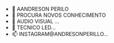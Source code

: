 - 👋 AANDRESON PERILO 
- 👀 PROCURA NOVOS CONHECIMENTO
- 🌱 AUDIO VISUAL  ...
- 💞️  TECNICO LED...
- 📫 INSTAGRAM@ANDRESONPERILLO...

<!---
andresonperillo/andresonperillo is a ✨ special ✨ repository because its `README.md` (this file) appears on your GitHub profile.
You can click the Preview link to take a look at your changes.
--->
